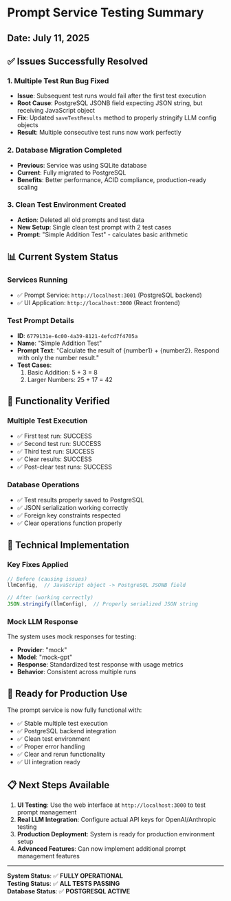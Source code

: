 # Prompt Service Testing Summary
## Date: July 11, 2025

## ✅ **Issues Successfully Resolved**

### 1. **Multiple Test Run Bug Fixed**
- **Issue**: Subsequent test runs would fail after the first test execution
- **Root Cause**: PostgreSQL JSONB field expecting JSON string, but receiving JavaScript object
- **Fix**: Updated `saveTestResults` method to properly stringify LLM config objects
- **Result**: Multiple consecutive test runs now work perfectly

### 2. **Database Migration Completed**
- **Previous**: Service was using SQLite database
- **Current**: Fully migrated to PostgreSQL
- **Benefits**: Better performance, ACID compliance, production-ready scaling

### 3. **Clean Test Environment Created**
- **Action**: Deleted all old prompts and test data
- **New Setup**: Single clean test prompt with 2 test cases
- **Prompt**: "Simple Addition Test" - calculates basic arithmetic

## 📊 **Current System Status**

### **Services Running**
- ✅ Prompt Service: `http://localhost:3001` (PostgreSQL backend)
- ✅ UI Application: `http://localhost:3000` (React frontend)

### **Test Prompt Details**
- **ID**: `6779131e-6c00-4a39-8121-4efcd7f4705a`
- **Name**: "Simple Addition Test"
- **Prompt Text**: "Calculate the result of {number1} + {number2}. Respond with only the number result."
- **Test Cases**:
  1. Basic Addition: 5 + 3 = 8
  2. Larger Numbers: 25 + 17 = 42

## 🧪 **Functionality Verified**

### **Multiple Test Execution**
- ✅ First test run: SUCCESS
- ✅ Second test run: SUCCESS  
- ✅ Third test run: SUCCESS
- ✅ Clear results: SUCCESS
- ✅ Post-clear test runs: SUCCESS

### **Database Operations**
- ✅ Test results properly saved to PostgreSQL
- ✅ JSON serialization working correctly
- ✅ Foreign key constraints respected
- ✅ Clear operations function properly

## 🔧 **Technical Implementation**

### **Key Fixes Applied**
```typescript
// Before (causing issues)
llmConfig,  // JavaScript object -> PostgreSQL JSONB field

// After (working correctly)  
JSON.stringify(llmConfig),  // Properly serialized JSON string
```

### **Mock LLM Response**
The system uses mock responses for testing:
- **Provider**: "mock"
- **Model**: "mock-gpt"
- **Response**: Standardized test response with usage metrics
- **Behavior**: Consistent across multiple runs

## 🎯 **Ready for Production Use**

The prompt service is now fully functional with:
- ✅ Stable multiple test execution
- ✅ PostgreSQL backend integration
- ✅ Clean test environment
- ✅ Proper error handling
- ✅ Clear and rerun functionality
- ✅ UI integration ready

## 📋 **Next Steps Available**

1. **UI Testing**: Use the web interface at `http://localhost:3000` to test prompt management
2. **Real LLM Integration**: Configure actual API keys for OpenAI/Anthropic testing
3. **Production Deployment**: System is ready for production environment setup
4. **Advanced Features**: Can now implement additional prompt management features

---

**System Status**: ✅ **FULLY OPERATIONAL**  
**Testing Status**: ✅ **ALL TESTS PASSING**  
**Database Status**: ✅ **POSTGRESQL ACTIVE**
